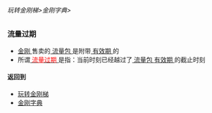 ###### 玩转金刚梯>金刚字典>

### 流量过期

- [ 金刚 ](https://github.com/a2zitpro/web/blob/master/a2zitpro.md)售卖的[ 流量包 ](https://github.com/a2zitpro/web/blob/master/kkdatatraffic.md)是附带[ 有效期 ](https://github.com/a2zitpro/web/blob/master/kkdatatrafficpackagevalidityperiod.md)的
- 所谓[<font color="red"> 流量过期 </font>](https://github.com/a2zitpro/web/blob/master/kkdatatrafficexpired.md)是指：当前时刻已经越过了[ 流量包 ](https://github.com/a2zitpro/web/blob/master/kkdatatrafficpackage.md) [ 有效期 ](https://github.com/a2zitpro/web/blob/master/kkdatatrafficpackagevalidityperiod.md)的截止时刻

#### 返回到
- [玩转金刚梯](https://github.com/a2zitpro/web/blob/master/LadderFree/A.md)
- [金刚字典](https://github.com/a2zitpro/web/blob/master/LadderFree/kkDictionary/KKDictionary.md)

